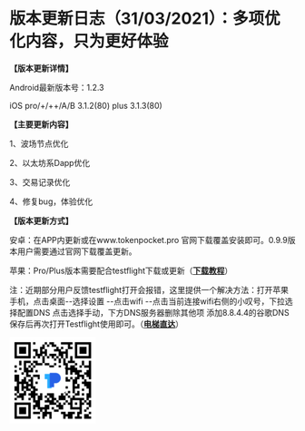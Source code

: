 # 版本更新日志（31/03/2021）：多项优化内容，只为更好体验

**【版本更新详情】**

Android最新版本号：1.2.3

iOS pro/+/++/A/B 3.1.2\(80\) plus 3.1.3\(80\)

**【主要更新内容】**

1、波场节点优化

2、以太坊系Dapp优化

3、交易记录优化

4、修复bug，体验优化

**【版本更新方式】**

安卓：在APP内更新或在www.tokenpocket.pro 官网下载覆盖安装即可。0.9.9版本用户需要通过官网下载覆盖更新。

苹果：Pro/Plus版本需要配合testflight下载或更新（[**下载教程**](https://www.yuque.com/tokenpocket/gz8u7f/ktgryh)）

注：近期部分用户反馈testflight打开会报错，这里提供一个解决方法：打开苹果手机，点击桌面--选择设置 --点击wifi --点击当前连接wifi右侧的小叹号，下拉选择配置DNS 点击选择手动，下方DNS服务器删除其他项 添加8.8.4.4的谷歌DNS 保存后再次打开Testflight使用即可。（[**电梯直达**](https://www.yuque.com/tokenpocket/gz8u7f/fzigb3)）

![&#x8BC6;&#x522B;&#x4E0B;&#x8F7D;TP&#x94B1;&#x5305;](../../.gitbook/assets/9%20%283%29.png)

